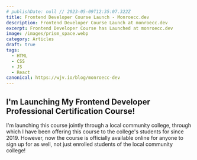 ```yaml
---
# publishDate: null // 2023-05-09T12:35:07.322Z
title: Frontend Developer Course Launch - Monroecc.dev
description: Frontend Developer Course Launch at monroecc.dev
excerpt: Frontend Developer Course has Launched at monroecc.dev
image: /images/prism_space.webp
category: Articles
draft: true
tags:
  - HTML
  - CSS
  - JS
  - React
canonical: https://wjv.io/blog/monroecc-dev
---
```


## I'm Launching My Frontend Developer Professional Certification Course!

I'm launching this course jointly through a local community college, through which I have been offering this course to the college's students for since 2019.
However, now the course is officially available online for anyone to sign up for as well, not just enrolled students of the local community college!
